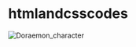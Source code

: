 # htmlandcsscodes
![Doraemon_character](https://github.com/likhita15/htmlandcsscodes/assets/142564713/1a52fb00-b4a6-4296-b5d3-13753be26eb0)
